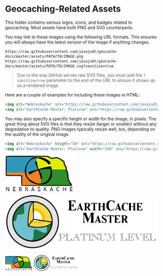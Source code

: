 # Geocaching-Related Assets

This folder contains various logos, icons, and badges related to geocaching. Most assets have both PNG and SVG counterparts.

You may link to these images using the following URL formats. This ensures you will always have the latest version of the image if anything changes.

```
https://raw.githubusercontent.com/javajudt/geocache-docs/master/assets/PATH/TO/IMAGE.png
https://raw.githubusercontent.com/javajudt/geocache-docs/master/assets/PATH/TO/IMAGE.svg?sanitize=true
```

> Due to the way GitHub serves raw SVG files, you must add the `?sanitize=true` parameter to the end of the URL to ensure it shows up as a rendered image.

Here are a couple of examples for including these images in HTML:

```html
<img alt="Nebraskache" src="https://raw.githubusercontent.com/javajudt/geocache-docs/master/assets/Organizations/png/nebraskache-t.png" />
<img alt="EarthCache Master: Platinum" src="https://raw.githubusercontent.com/javajudt/geocache-docs/master/assets/Earthcache/svg/ecm-platinum.svg?sanitize=true" />
```

<div style="text-align:center;">

</div>

You may also specify a specific height or width for the image, in pixels. The great thing about SVG files is that they resize (larger or smaller) without any degredation to quality. PNG images typically resize well, too, depending on the quality of the original image.

```html
<img alt="Nebraskache" height="50" src="https://raw.githubusercontent.com/javajudt/geocache-docs/master/assets/Organizations/png/nebraskache-t.png" />
<img alt="EarthCache Master: Platinum" width="150" src="https://raw.githubusercontent.com/javajudt/geocache-docs/master/assets/Earthcache/svg/ecm-platinum.svg?sanitize=true" />
```

<p>
    <img alt="Nebraskache" src="/assets/Organizations/png/nebraskache-t.png" />
    <img alt="EarthCache Master: Platinum" src="/assets/Earthcache/svg/ecm-platinum.svg" />
</p>
<p>
    <img alt="Nebraskache" height="50" src="/assets/Organizations/png/nebraskache-t.png" />
    <img alt="EarthCache Master: Platinum" width="150" src="/assets/Earthcache/svg/ecm-platinum.svg" />
</p>